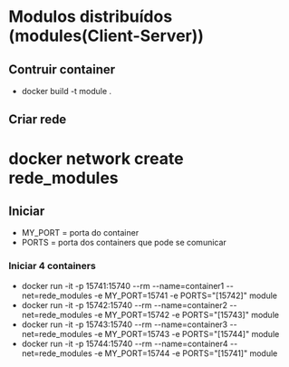 # Modulos distribuídos (modules(Client-Server))
## Contruir container
- docker build -t module .

## Criar rede
# docker network create rede_modules

## Iniciar
- MY_PORT = porta do container
- PORTS = porta dos containers que pode se comunicar

### Iniciar 4 containers

- docker run -it -p 15741:15740 --rm --name=container1 --net=rede_modules -e MY_PORT=15741 -e PORTS="[15742]" module
- docker run -it -p 15742:15740 --rm --name=container2 --net=rede_modules -e MY_PORT=15742 -e PORTS="[15743]" module
- docker run -it -p 15743:15740 --rm --name=container3 --net=rede_modules -e MY_PORT=15743 -e PORTS="[15744]" module
- docker run -it -p 15744:15740 --rm --name=container4 --net=rede_modules -e MY_PORT=15744 -e PORTS="[15741]" module
